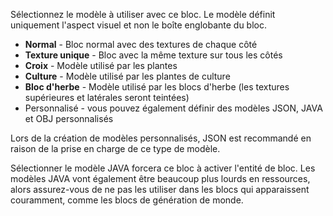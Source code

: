 Sélectionnez le modèle à utiliser avec ce bloc. Le modèle définit uniquement l'aspect visuel et non le boîte englobante du bloc.

* **Normal** - Bloc normal avec des textures de chaque côté
* **Texture unique** - Bloc avec la même texture sur tous les côtés
* **Croix** - Modèle utilisé par les plantes
* **Culture** - Modèle utilisé par les plantes de culture
* **Bloc d'herbe** - Modèle utilisé par les blocs d'herbe (les textures supérieures et latérales seront teintées)
* Personnalisé - vous pouvez également définir des modèles JSON, JAVA et OBJ personnalisés

Lors de la création de modèles personnalisés, JSON est recommandé en raison de la prise en charge de ce type de modèle.

Sélectionner le modèle JAVA forcera ce bloc à activer l'entité de bloc. Les modèles JAVA vont également être beaucoup plus lourds en ressources, alors assurez-vous de ne pas les utiliser dans les blocs qui apparaissent couramment, comme les blocs de génération de monde.